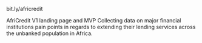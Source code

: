 bit.ly/africredit

AfriCredit V1 landing page and MVP
Collecting data on major financial institutions pain points in regards to extending their lending services across the unbanked population in Africa.

